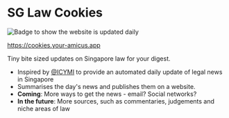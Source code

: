 # SG Law Cookies
![Badge to show the website is updated daily](https://github.com/houfu/sg_law_cookies/actions/workflows/main.yml/badge.svg)

https://cookies.your-amicus.app

Tiny bite sized updates on Singapore law for your digest.

* Inspired by [@ICYMI](https://icymilaw.org/) to provide an automated daily update of legal news in Singapore 
* Summarises the day's news and publishes them on a website.
* **Coming**: More ways to get the news - email? Social networks?
* **In the future**: More sources, such as commentaries, judgements and niche areas of law
